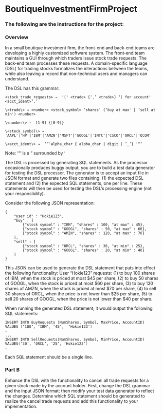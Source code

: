 # BoutiqueInvestmentFirmProject

### The following are the instructions for the project:

### Overview

In a small boutique investment firm, the front-end and back-end teams are developing a highly customized software system. The front-end team maintains a GUI through which traders issue stock trade requests. The back-end team processes these requests. A domain-specific language (DSL) for trading stocks formalizes the interactions between the teams, while also leaving a record that non-technical users and managers can understand. 

The DSL has this grammar:

    <stock_trade_requests> →  ‘(' <trade> {‘,’ <trade>} ‘) for account' <acct_ident>’.’
 
    \<trade\> → <number> <stock_symbol> ‘shares’ (‘buy at max' | ‘sell at min') <number>
    
    \<number\> →  [1-9] {[0-9]}
  
    \<stock_symbol\> → 'AAPL'|'HP'|'IBM'|'AMZN'|'MSFT'|'GOOGL'|'INTC'|'CSCO'|'ORCL'|'QCOM'
    
    \<acct_ident\> →  ‘“‘alpha_char { alpha_char | digit | ’_’} ‘“‘

Note:  ‘“‘ is a “ surrounded by ‘
    
The DSL is processed by generating SQL statements. As the processor occasionally produces buggy output, you are to build a test data generator for testing the DSL processor. The generator is to accept an input file in JSON format and generate two files containing: (1) the expected DSL statement and (2) the expected SQL statements, one per line. These statements will then be used for testing the DSL’s processing engine (not your responsibility).

Consider the following JSON representation:

    {
        "user id" : "Hokie123",
        "buy" : [
            {"stock symbol" : "IBM", "shares" : 100, "at max" : 45},
            {"stock symbol" : "GOOGL", "shares" : 50, "at max" : 60},
            {"stock symbol" : "AMZN", "shares" : 120, "at max" : 70}
        ],
        "sell" : [
            {"stock symbol" : "ORCL", "shares" : 30, "at min" : 25},
            {"stock symbol" : "GOOGL", "shares" : 20, "at min" : 40} 
        ] 
    }


This JSON can be used to generate the DSL statement that puts into effect the following functionality: User “Hokie123” requests: (1) to buy 100 shares of IBM, when the stock is priced at most $45 per share, (2) to buy 50 shares of GOOGL, when the stock is priced at most $60 per share, (3) to buy 120 shares of AMZN, when the stock is priced at most $70 per share, (4) to sell 30 shares of ORCL, when the price is not lower than $25 per share, (5) to sell 20 shares of GOOGL, when the price is not lower than $40 per share. 

When running the generated DSL statement, it would output the following SQL statements:

    INSERT INTO BuyRequests (NumShares, Symbol, MaxPrice, AccountID) VALUES (‘100’, ‘IBM’, ‘45’,  ‘Hokie123’)
    …
    ...
    INSERT INTO SellRequests(NumShares, Symbol, MinPrice, AccountID) VALUES(‘30’, ‘ORCL’, ‘25’, ‘Hokie123’)
    …
Each SQL statement should be a single line. 

### Part B

Enhance the DSL with the functionality to cancel all trade requests for a given stock made by the account holder. First, change the DSL grammar and the input JSON format; then modify your test data generator to reflect the changes. Determine which SQL statement should be generated to realize the cancel trade requests and add this functionality to your implementation.
